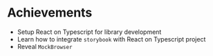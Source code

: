 # Achievements
- Setup React on Typescript for library development
- Learn how to integrate `storybook` with React on Typescript project
- Reveal `MockBrowser`